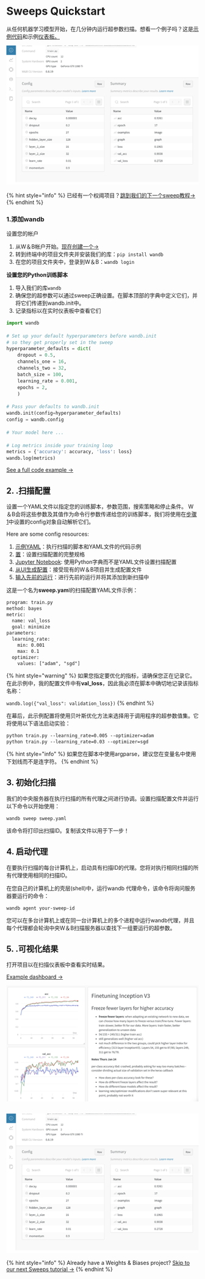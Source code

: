 # Sweeps Quickstart

 从任何机器学习模型开始，在几分钟内运行超参数扫描。想看一个例子吗？这是[示例代码](https://github.com/wandb/examples/tree/master/examples/pytorch/pytorch-cnn-fashion)和示例[仪表板。](https://app.gitbook.com/@weights-and-biases/s/docs/~/drafts/-MKaPhwzNIegNuInaekR/sweeps-1/sweeps-quickstart)

![](../.gitbook/assets/image%20%2847%29%20%282%29%20%283%29%20%282%29.png)

{% hint style="info" %}
 已经有一个权阈项目？[跳到我们的下一个sweep教程→](https://app.gitbook.com/@weights-and-biases/s/docs/~/drafts/-MKaPhwzNIegNuInaekR/sweeps/add-to-existing)
{% endhint %}

### **1.添加wandb**

设置您的帐户

1. 从W＆B帐户开始。[现在创建一个→](https://wandb.ai)
2. 转到终端中的项目文件夹并安装我们的库：`pip install wandb`
3. 在您的项目文件夹中，登录到W＆B：`wandb login`

**设置您的Python训练脚本**

1.  导入我们的库`wandb`
2.  确保您的超参数可以通过sweep正确设置。在脚本顶部的字典中定义它们，并将它们传递到wandb.init中。
3. 记录指标以在实时仪表板中查看它们

```python
import wandb

# Set up your default hyperparameters before wandb.init
# so they get properly set in the sweep
hyperparameter_defaults = dict(
    dropout = 0.5,
    channels_one = 16,
    channels_two = 32,
    batch_size = 100,
    learning_rate = 0.001,
    epochs = 2,
    )

# Pass your defaults to wandb.init
wandb.init(config=hyperparameter_defaults)
config = wandb.config

# Your model here ...

# Log metrics inside your training loop
metrics = {'accuracy': accuracy, 'loss': loss}
wandb.log(metrics)
```

[See a full code example →](https://github.com/wandb/examples/tree/master/examples/pytorch/pytorch-cnn-fashion)

## 2. **.扫描配置**

 设置一个YAML文件以指定您的训练脚本，参数范围，搜索策略和停止条件。 W＆B会将这些参数及其值作为命令行参数传递给您的训练脚本，我们将使用在[步骤1](https://app.gitbook.com/@weights-and-biases/s/docs/~/drafts/-MKaPhwzNIegNuInaekR/sweeps/quickstart#set-up-your-python-training-script)中设置的config对象自动解析它们。

Here are some config resources:

1. [ 示例YAML](https://github.com/wandb/examples/blob/master/examples/pytorch/pytorch-cnn-fashion/sweep-grid-hyperband.yaml)：执行扫描的脚本和YAML文件的代码示例
2. [置](https://app.gitbook.com/@weights-and-biases/s/docs/~/drafts/-MKaPhwzNIegNuInaekR/sweeps/configuration)：设置扫描配置的完整规格
3. [Jupyter Notebook](): 使用Python字典而不是YAML文件设置扫描配置
4.  [从UI生成配置](https://app.gitbook.com/@weights-and-biases/s/docs/~/drafts/-MKaPhwzNIegNuInaekR/sweeps/add-to-existing)：接受现有的W＆B项目并生成配置文件
5.  [输入先前的运行](https://docs.wandb.com/sweeps/add-to-existing#seed-a-new-sweep-with-existing-runs)：进行先前的运行并将其添加到新扫描中

这是一个名为**sweep.yam**l的扫描配置YAML文件示例：

```text
program: train.py
method: bayes
metric:
  name: val_loss
  goal: minimize
parameters:
  learning_rate:
    min: 0.001
    max: 0.1
  optimizer:
    values: ["adam", "sgd"]
```

{% hint style="warning" %}
如果您指定要优化的指标，请确保您正在记录它。在此示例中，我的配置文件中有**val\_loss**，因此我必须在脚本中确切地记录该指标名称：

`wandb.log({"val_loss": validation_loss})`
{% endhint %}

在幕后，此示例配置将使用贝叶斯优化方法来选择用于调用程序的超参数值集。它将使用以下语法启动实验：

```text
python train.py --learning_rate=0.005 --optimizer=adam
python train.py --learning_rate=0.03 --optimizer=sgd
```

{% hint style="info" %}
如果您在脚本中使用argparse，建议您在变量名中使用下划线而不是连字符。
{% endhint %}

## 3. **初始化扫描**

我们的中央服务器在执行扫描的所有代理之间进行协调。设置扫描配置文件并运行以下命令以开始使用：

```text
wandb sweep sweep.yaml
```

该命令将打印出扫描ID。复制该文件以用于下一步！

## 4. **启动代理**

在要执行扫描的每台计算机上，启动具有扫描ID的代理。您将对执行相同扫描的所有代理使用相同的扫描ID。

在您自己的计算机上的壳层\(shell\)中，运行wandb 代理命令，该命令将询问服务器要运行的命令：

```text
wandb agent your-sweep-id
```

您可以在多台计算机上或在同一台计算机上的多个进程中运行wandb代理，并且每个代理都会轮询中央W＆B扫描服务器以查找下一组要运行的超参数。

## 5. **.可视化结果**

打开项目以在扫描仪表板中查看实时结果。

[Example dashboard →](https://app.wandb.ai/carey/pytorch-cnn-fashion)

![](../.gitbook/assets/image%20%2888%29%20%282%29%20%281%29.png)

## 

![](../.gitbook/assets/image%20%2847%29%20%282%29%20%283%29%20%282%29.png)

{% hint style="info" %}
Already have a Weights & Biases project? [Skip to our next Sweeps tutorial →]()
{% endhint %}



